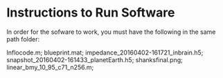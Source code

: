 # Instructions to Run Software
In order for the sofware to work, you must have the following in the same path folder:

Inflocode.m;
blueprint.mat;
impedance_20160402-161721_inbrain.h5;
snapshot_20160402-161433_planetEarth.h5;
shanksfinal.png;
linear_bmy_10_95_c71_n256.m;
